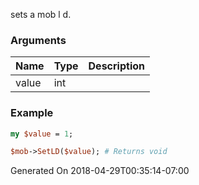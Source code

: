 sets a mob l d.
### Arguments
**Name**|**Type**|**Description**
:---|:---|:---
value|int|

### Example

```perl
my $value = 1;

$mob->SetLD($value); # Returns void
```


Generated On 2018-04-29T00:35:14-07:00